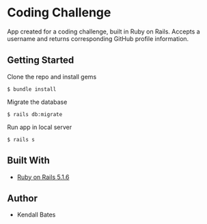# Coding Challenge

App created for a coding challenge, built in Ruby on Rails. Accepts a username and returns corresponding GitHub profile information.

## Getting Started

Clone the repo and install gems

```
$ bundle install
```

Migrate the database

```
$ rails db:migrate
```

Run app in local server

```
$ rails s
```
## Built With

- [Ruby on Rails 5.1.6](https://rubyonrails.org/)

## Author
- Kendall Bates
